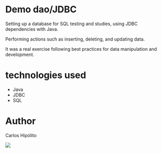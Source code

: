 <h1>Demo dao/JDBC</h1>


<p> Setting up a database for SQL testing and studies, using JDBC dependencies with Java.
<br>

Performing actions such as inserting, deleting, and updating data.
<br>

It was a real exercise following best practices for data manipulation and development.
<br>
# technologies used
- Java
- JDBC
- SQL 



# Author


Carlos Hipólito

<a href="https://www.linkedin.com/in/carlos-hipol09?lipi=urn%3Ali%3Apage%3Ad_flagship3_profile_view_base_contact_details%3BQy7QC2wQRW6aXZGgsXRY5Q%3D%3D" target="_blank"><img src="https://img.shields.io/badge/LinkedIn-0077B5?style=for-the-badge&logo=linkedin&logoColor=white"></a>

